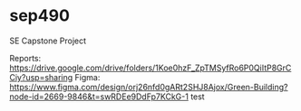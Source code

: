 # sep490
SE Capstone Project

Reports: https://drive.google.com/drive/folders/1Koe0hzF_ZpTMSyfRo6P0QiItP8GrCCiy?usp=sharing
Figma: https://www.figma.com/design/orj26nfd0gARt2SHJ8Ajox/Green-Building?node-id=2669-9846&t=swRDEe9DdFp7KCkG-1
test
